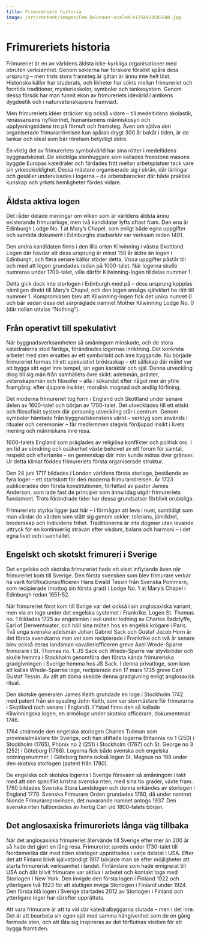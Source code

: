 ```yaml
---
title: Frimureriets historia
image: /src/content/images/Fem_kolonner-scaled-e1754923585948.jpg
---
```

# Frimureriets historia

Frimureriet är en av världens äldsta icke-kyrkliga organisationer med obruten verksamhet. Genom seklerna har forskare försökt spåra dess ursprung – men trots stora framsteg är gåtan är ännu inte helt löst. Historiska källor har studerats, och likheter har sökts mellan frimureriet och forntida traditioner, mysterieskolor, symboler och tankesystem. Genom dessa försök har man funnit ekon av frimureriets idévärld i antikens dygdeetik och i naturvetenskapens framväxt.

Men frimureriets idéer sträcker sig också vidare – till medeltidens skolastik, renässansens nyfikenhet, humanismens människosyn och upplysningstidens tro på förnuft och framsteg. Även om själva den organiserade frimurarrörelsen kan spåras drygt 300 år bakåt i tiden, är de tankar och ideal som bär rörelsen betydligt äldre.

En viktig del av frimureriets symbolvärld har sina rötter i medeltidens byggnadskonst. De skickliga stenhuggare som kallades freestone masons byggde Europas katedraler och färdades fritt mellan arbetsplatser tack vare sin yrkesskicklighet. Dessa mästare organiserade sig i skrån, där lärlingar och gesäller undervisades i logerna – de arbetsbaracker där både praktisk kunskap och yrkets hemligheter fördes vidare.

## Äldsta aktiva logen

Det råder delade meningar om vilken som är världens äldsta ännu existerande frimurarloge, men två kandidater lyfts oftast fram. Den ena är Edinburgh Lodge No. 1 at Mary’s Chapel, som enligt både egna uppgifter och samtida dokument i Edinburghs stadsarkiv var verksam redan 1491.

Den andra kandidaten finns i den lilla orten Kilwinning i västra Skottland. Logen där hävdar att dess ursprung är minst 150 år äldre än logen i Edinburgh, och flera senare källor stöder detta. Vissa uppgifter påstår till och med att logen grundades redan på 1000-talet. När logerna skulle numreras under 1700-talet, ville därför Kilwinning-logen tilldelas nummer 1.

Detta gick dock inte storlogen i Edinburgh med på – dess ursprung kopplas nämligen direkt till Mary’s Chapel, och den logen ansågs självklart ha rätt till nummer 1. Kompromissen blev att Kilwinning-logen fick det unika numret 0 och bär sedan dess det särpräglade namnet Mother Kilwinning Lodge No. 0 (där nollan uttalas “Nothing”).

## Från operativt till spekulativt

När byggnadsverksamheten så småningom minskade, och de stora katedralerna stod färdiga, förändrades logernas inriktning. Det konkreta arbetet med sten ersattes av ett symboliskt och inre byggande. Nu började frimureriet formas till ett spekulativt brödraskap – ett sällskap där målet var att bygga sitt eget inre tempel, sin egen karaktär och själ. Denna utveckling drog till sig män från samhällets övre skikt: adelsmän, präster, vetenskapsmän och filosofer – alla i sökandet efter något mer än yttre framgång: efter djupare insikter, moralisk mognad och andlig förfining.

Det moderna frimureriet tog form i England och Skottland under senare delen av 1600-talet och början av 1700-talet. Det utvecklades till ett etiskt och filosofiskt system där personlig utveckling står i centrum. Genom symboler hämtade från byggnadskonstens värld – verktyg som används i ritualer och ceremonier – får medlemmen stegvis fördjupad insikt i livets mening och människans inre resa.

1600-talets England som präglades av religiösa konflikter och politisk oro. I en tid av söndring och osäkerhet växte behovet av ett forum för samtal, respekt och eftertanke – en gemenskap där män kunde mötas över gränser. Ur detta klimat föddes frimureriets första organiserade struktur.

Den 24 juni 1717 bildades i London världens första storloge, bestående av fyra loger – ett startskott för den moderna frimurarrörelsen. År 1723 publicerades den första konstitutionen, författad av pastor James Anderson, som lade fast de principer som ännu idag utgör frimureriets fundament. Trots förändrade tider har dessa grundsatser förblivit orubbliga.

Frimureriets styrka ligger just här – i förmågan att leva i nuet, samtidigt som man vårdar de värden som stått sig genom sekler: tolerans, jämlikhet, broderskap och individens frihet. Traditionerna är inte dogmer utan levande uttryck för en kontinuerlig strävan efter visdom, balans och harmoni – i det egna livet och i samhället.

## Engelskt och skotskt frimureri i Sverige

Det engelska och skotska frimureriet hade ett visst inflytande även när frimureriet kom till Sverige. Den första svensken som blev frimurare verkar ha varit fortifikationsofficeren Hans Ewald Tessin från Svenska Pommern, som recipierade (mottog sin första grad) i Lodge No. 1 at Mary’s Chapel i Edinburgh redan 1651-52.

När frimureriet först kom till Svrige var det också i sin anglosaxiska variant, men via en loge under det engelska systemet i Frankrike. Logen St. Thomas no. 1 bildades 1725 av engelsmän i exil under ledning av Charles Radclyffe, Earl of Derwentwater, och höll sina möten hos en engelsk krögare i Paris. Två unga svenska adelsmän Johan Gabriel Sack och Gustaf Jacob Horn är det första svenskarna man vet som recipierade i Frankrike och två år senare blev också deras landsman kavalleriofficeren greve Axel Wrede-Sparre frimurare i St. Thomas no. 1. JS Sack och Wrede-Sparre var styvbröder och skulle hemma i Stockholm genomföra den första kända frimureriska gradgivningen i Sverige hemma hos JS Sack. I denna privatloge, som kom att kallas Wrede-Sparres loge, recipierade den 17 mars 1735 greve Carl Gustaf Tessin. Av allt att döma skedde denna gradgivning enligt anglosaxisk ritual.

Den skotske generalen James Keith grundade en loge i Stockholm 1742 med patent från sin syssling John Keith, som var stormästare för frimurarna i Skottland (och senare i England). I Ystad finns den så kallade Kilwinningska logen, en arméloge under skotska officerare, dokumenterad 1746.

1764 utnämnde den engelska storlogen Charles Tullman som provinsialmästare för Sverige, och han stiftade logerna Britannia no 1 (250) i Stockholm (1765), Phönix no 2 (251) i Stockholm (1767) och St. George no 3 (252) i Göteborg (1768). Logerna fick både svenska och engelska ordningsnummer. I Göteborg fanns också logen St. Magnus no 199 under den skotska storlogen (patent från 1780).

De engelska och skotska logerna i Sverige försvann så småningom i takt med att den specifikt kristna svenska riten, med sina tio grader, växte fram. 1760 bildades Svenska Stora Landslogen och denna erkändes av storlogen i England 1770. Svenska Frimurare Orden grundades 1780, då under namnet Nionde Frimurareprovinsen, det nuvarande namnet antogs 1937. Den svenska riten fullbordades av hertig Carl vid 1800-talets början.

## Det anglosaxiska frimureriets långa väg tillbaka

När det anglosaxiska frimureriet återvände till Sverige efter mer än 200 år så hade det gjort en lång resa. Frimureriet spreds under 1730-talet till Nordamerika där med tiden storloger upprättades i varje delstat i USA. Efter det att Finland blivit självständigt 1917 började man se efter möjligheter att starta frimurerisk verksamhet i landet. Finländare som hade emigrerat till USA och där blivit frimurare var aktiva i arbetet och kontakt togs med Storlogen i New York. Den invigde den första logen i Finland 1922 och ytterligare två 1923 för att slutligen inviga Storlogen i Finland under 1924. Den första blå logen i Sverige startades 2012 av Storlogen i Finland och ytterligare loger har därefter upprättats.

Att vara frimurare är att ta vid där katedralbyggarna slutade – men i det inre. Det är att bearbeta sin egen själ med samma hängivenhet som de en gång formade sten, och att låta sig inspireras av det förflutnas visdom för att bygga framtiden.